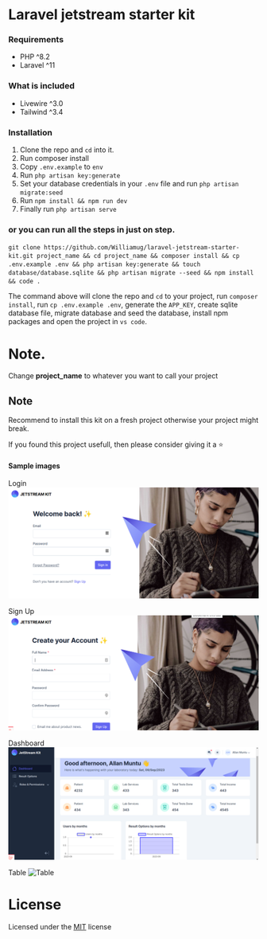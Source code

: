 # Laravel jetstream starter kit

### Requirements
 
 - PHP ^8.2
 - Laravel ^11

### What is included
 - Livewire ^3.0
 - Tailwind ^3.4

### Installation
1. Clone the repo and `cd` into it.
2. Run composer install 
3. Copy `.env.example` to `env`
4. Run `php artisan key:generate`
5. Set your database credentials in your `.env` file and run `php artisan migrate:seed`
6. Run `npm install && npm run dev` 
7. Finally run `php artisan serve`

### or you can run all the steps in just on step.

`git clone https://github.com/Williamug/laravel-jetstream-starter-kit.git project_name && cd project_name && composer install && cp .env.example .env && php artisan key:generate && touch database/database.sqlite && php artisan migrate --seed && npm install && code .`

The command above will clone the repo and `cd` to your project, run `composer install`, run `cp .env.example .env`, generate the `APP_KEY`, create sqlite database file, migrate database and seed the database, install npm packages and open the project in `vs code`.
# Note.
Change **project_name** to whatever you want to call your project

## Note
Recommend to install this kit on a fresh project otherwise your project might break.

If you found this project usefull, then please consider giving it a ⭐

#### Sample images
Login
![Login](public/images/readme-images/login.png)

Sign Up
![signup](public/images/readme-images/signup.png)

Dashboard
![Dashboard](public/images/readme-images/dashboard.png)

Table
![Table](public/images/readme-images/table.png)


# License
Licensed under the [MIT](LICENSE) license


